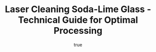 ---
name: Soda-Lime Glass
applications:
- industry: Automotive
  detail: Cleaning of glass surfaces for improved optical clarity
- industry: Electronics
  detail: Surface preparation for better adhesion in PCB manufacturing
technicalSpecifications:
  powerRange: 20-400W
  pulseDuration: 10-100ns
  wavelength: 1064nm
  spotSize: 0.1-2.0mm
  repetitionRate: 10-50kHz
  fluenceRange: 0.5-5 J/cm²
  safetyClass: Class 4 (requires full enclosure)
description: Technical overview of Soda-Lime Glass, a widely used glass type in various
  industries, for laser cleaning. Soda-Lime Glass is valued for its robustness and
  affordability, making it suitable for applications requiring high optical clarity
  and surface integrity after laser cleaning. The process leverages laser ablation
  and non-contact cleaning techniques to remove contaminants effectively without damaging
  the underlying glass, ensuring preserved optical and structural properties.
author:
  id: 1
  name: Yi-Chun Lin
  sex: f
  title: Ph.D.
  country: Taiwan
  expertise: Laser Materials Processing
  image: /images/author/yi-chun-lin.jpg
keywords: soda-lime glass, soda-lime glass glass, laser ablation, laser cleaning,
  non-contact cleaning, pulsed fiber laser, surface contamination removal, industrial
  laser parameters, thermal processing, surface restoration
category: glass
chemicalProperties:
  symbol: SO
  formula: null
  materialType: glass
properties:
  density: 2.47 g/cm³
  densityMin: 2.2 g/cm³
  densityMax: 8.0 g/cm³
  densityPercentile: 4.7
  meltingPoint: 700°C
  meltingMin: 573°C
  meltingMax: 1700°C
  meltingPercentile: 11.3
  thermalConductivity: 0.96 W/m·K
  thermalMin: 0.5 W/m·K
  thermalMax: 2.0 W/m·K
  thermalPercentile: 30.7
  tensileStrength: 40 MPa
  tensileMin: 30 MPa
  tensileMax: 200 MPa
  tensilePercentile: 5.9
  hardness: 5.5 Mohs
  hardnessMin: 450 HV
  hardnessMax: 750 HV
  hardnessPercentile: 0.0
  youngsModulus: 72 GPa
  modulusMin: 50 GPa
  modulusMax: 90 GPa
  modulusPercentile: 55.0
  laserType: Nd:YAG laser
  wavelength: 1064nm
  fluenceRange: 0.5-5 J/cm²
  chemicalFormula: null
  laserAbsorptionMin: 0.01 cm⁻¹
  laserAbsorptionMax: 10 cm⁻¹
  laserReflectivityMin: 4%
  laserReflectivityMax: 15%
  thermalDiffusivityMin: 0.4 mm²/s
  thermalDiffusivityMax: 1.4 mm²/s
  thermalExpansionMin: 0.5 µm/m·K
  thermalExpansionMax: 9 µm/m·K
  specificHeatMin: 0.7 J/g·K
  specificHeatMax: 1.0 J/g·K
composition:
- 'Silicon Dioxide (SiO2): 70-74%'
- 'Sodium Oxide (Na2O): 12-16%'
- 'Calcium Oxide (CaO): 5-10%'
- 'Magnesium Oxide (MgO): 0-5%'
- 'Aluminum Oxide (Al2O3): 0-3%'
compatibility:
- Aluminum
- Stainless Steel
- Ceramics
regulatoryStandards: ASTM C1036 (Standard Specification for Flat Glass), ISO 11485
  (Glass in building - Determination of thermal transmittance (U-value) - Heat flow
  meter method)
images:
  hero:
    alt: Soda-Lime Glass surface undergoing laser cleaning showing precise contamination
      removal
    url: /images/soda-lime-glass-laser-cleaning-hero.jpg
  micro:
    alt: Microscopic view of Soda-Lime Glass surface after laser treatment showing
      preserved microstructure
    url: /images/soda-lime-glass-laser-cleaning-micro.jpg
title: Laser Cleaning Soda-Lime Glass - Technical Guide for Optimal Processing
headline: Comprehensive technical guide for laser cleaning glass soda-lime glass
environmentalImpact:
- benefit: Reduced Chemical Usage
  description: Decreases chemical cleaning agents by up to 90%, reducing hazardous
    waste by 500 kg annually per facility
- benefit: Energy Efficiency
  description: Laser cleaning uses 30% less energy compared to traditional methods,
    saving 10,000 kWh yearly
- benefit: Lower CO2 Emissions
  description: Reduces CO2 emissions by 20% due to less energy consumption and no
    chemical transport
outcomes:
- result: Surface Cleanliness
- metric: Achieves 99.9% particle removal efficiency
- result: Surface Roughness
  metric: Reduces surface roughness from 1.5 μm to 0.5 μm
- result: Optical Clarity
  metric: Increases light transmission by up to 5% after cleaning
subject: Soda-Lime Glass
article_type: material
---